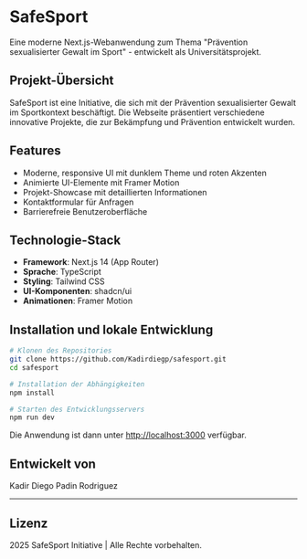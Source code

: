 # SafeSport

Eine moderne Next.js-Webanwendung zum Thema "Prävention sexualisierter Gewalt im Sport" - entwickelt als Universitätsprojekt.

## Projekt-Übersicht

SafeSport ist eine Initiative, die sich mit der Prävention sexualisierter Gewalt im Sportkontext beschäftigt. Die Webseite präsentiert verschiedene innovative Projekte, die zur Bekämpfung und Prävention entwickelt wurden.

## Features

- Moderne, responsive UI mit dunklem Theme und roten Akzenten
- Animierte UI-Elemente mit Framer Motion
- Projekt-Showcase mit detaillierten Informationen
- Kontaktformular für Anfragen
- Barrierefreie Benutzeroberfläche

## Technologie-Stack

- **Framework**: Next.js 14 (App Router)
- **Sprache**: TypeScript
- **Styling**: Tailwind CSS
- **UI-Komponenten**: shadcn/ui
- **Animationen**: Framer Motion

## Installation und lokale Entwicklung

```bash
# Klonen des Repositories
git clone https://github.com/Kadirdiegp/safesport.git
cd safesport

# Installation der Abhängigkeiten
npm install

# Starten des Entwicklungsservers
npm run dev
```

Die Anwendung ist dann unter [http://localhost:3000](http://localhost:3000) verfügbar.

## Entwickelt von

Kadir Diego Padin Rodriguez

---

## Lizenz

 2025 SafeSport Initiative | Alle Rechte vorbehalten.
